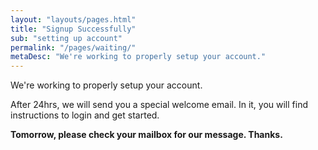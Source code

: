```yaml
---
layout: "layouts/pages.html"
title: "Signup Successfully"
sub: "setting up account"
permalink: "/pages/waiting/"
metaDesc: "We're working to properly setup your account."
---
```


We're working to properly setup your account.

After 24hrs, we will send you a special welcome email. In it, you will find
instructions to login and get started.

**Tomorrow, please check your mailbox for our message. Thanks.**
